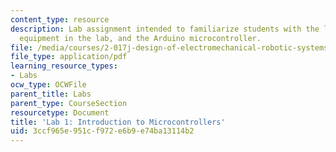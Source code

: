 ```yaml
---
content_type: resource
description: Lab assignment intended to familiarize students with the lab space, the
  equipment in the lab, and the Arduino microcontroller.
file: /media/courses/2-017j-design-of-electromechanical-robotic-systems-fall-2009/3ccf965e951cf972e6b9e74ba13114b2_MIT2_017JF09_lab1.pdf
file_type: application/pdf
learning_resource_types:
- Labs
ocw_type: OCWFile
parent_title: Labs
parent_type: CourseSection
resourcetype: Document
title: 'Lab 1: Introduction to Microcontrollers'
uid: 3ccf965e-951c-f972-e6b9-e74ba13114b2
---
```

